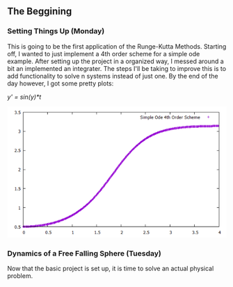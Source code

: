## The Beggining

### Setting Things Up (Monday)

This is going to be the first application of the Runge-Kutta Methods. Starting off, I wanted to just implement a 4th order scheme for a simple ode example. After setting up the project in a organized way, I messed around a bit an implemented an integrater. The steps I'll be taking to improve this is to add functionality to solve n systems instead of just one. By the end of the day however, I got some pretty plots:

_y' = sin(y)*t_

![Pretty Plots](/docs/images/monday115progress.png)

### Dynamics of a Free Falling Sphere (Tuesday)

Now that the basic project is set up, it is time to solve an actual physical problem.
